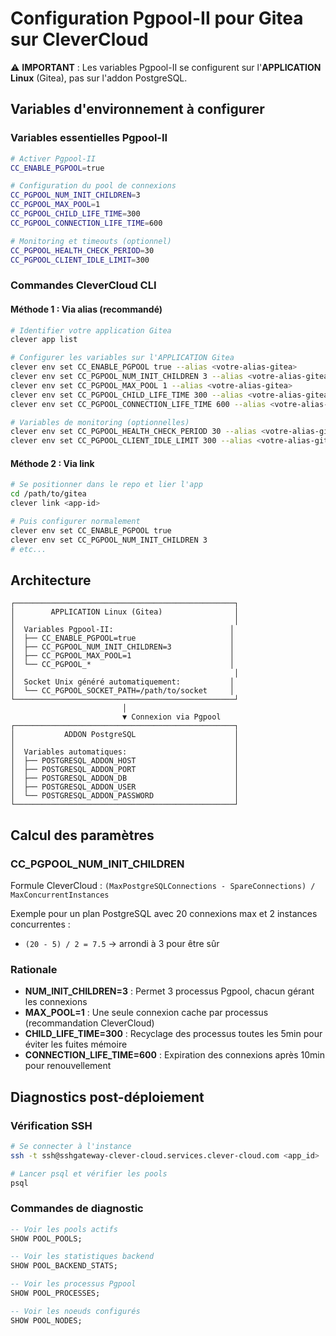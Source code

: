 # Configuration Pgpool-II pour Gitea sur CleverCloud

⚠️ **IMPORTANT** : Les variables Pgpool-II se configurent sur l'**APPLICATION Linux** (Gitea), pas sur l'addon PostgreSQL.

## Variables d'environnement à configurer

### Variables essentielles Pgpool-II
```bash
# Activer Pgpool-II
CC_ENABLE_PGPOOL=true

# Configuration du pool de connexions
CC_PGPOOL_NUM_INIT_CHILDREN=3
CC_PGPOOL_MAX_POOL=1
CC_PGPOOL_CHILD_LIFE_TIME=300
CC_PGPOOL_CONNECTION_LIFE_TIME=600

# Monitoring et timeouts (optionnel)
CC_PGPOOL_HEALTH_CHECK_PERIOD=30
CC_PGPOOL_CLIENT_IDLE_LIMIT=300
```

### Commandes CleverCloud CLI

#### Méthode 1 : Via alias (recommandé)
```bash
# Identifier votre application Gitea
clever app list

# Configurer les variables sur l'APPLICATION Gitea
clever env set CC_ENABLE_PGPOOL true --alias <votre-alias-gitea>
clever env set CC_PGPOOL_NUM_INIT_CHILDREN 3 --alias <votre-alias-gitea>
clever env set CC_PGPOOL_MAX_POOL 1 --alias <votre-alias-gitea>
clever env set CC_PGPOOL_CHILD_LIFE_TIME 300 --alias <votre-alias-gitea>
clever env set CC_PGPOOL_CONNECTION_LIFE_TIME 600 --alias <votre-alias-gitea>

# Variables de monitoring (optionnelles)
clever env set CC_PGPOOL_HEALTH_CHECK_PERIOD 30 --alias <votre-alias-gitea>
clever env set CC_PGPOOL_CLIENT_IDLE_LIMIT 300 --alias <votre-alias-gitea>
```

#### Méthode 2 : Via link
```bash
# Se positionner dans le repo et lier l'app
cd /path/to/gitea
clever link <app-id>

# Puis configurer normalement
clever env set CC_ENABLE_PGPOOL true
clever env set CC_PGPOOL_NUM_INIT_CHILDREN 3
# etc...
```

## Architecture

```
┌─────────────────────────────────────────────────┐
│        APPLICATION Linux (Gitea)                │
│                                                 │
│  Variables Pgpool-II:                          │
│  ├── CC_ENABLE_PGPOOL=true                     │
│  ├── CC_PGPOOL_NUM_INIT_CHILDREN=3             │
│  ├── CC_PGPOOL_MAX_POOL=1                      │
│  └── CC_PGPOOL_*                               │
│                                                 │
│  Socket Unix généré automatiquement:           │
│  └── CC_PGPOOL_SOCKET_PATH=/path/to/socket     │
└─────────────────────────────────────────────────┘
                         │
                         ▼ Connexion via Pgpool
┌─────────────────────────────────────────────────┐
│           ADDON PostgreSQL                      │
│                                                 │
│  Variables automatiques:                        │
│  ├── POSTGRESQL_ADDON_HOST                      │
│  ├── POSTGRESQL_ADDON_PORT                      │
│  ├── POSTGRESQL_ADDON_DB                        │
│  ├── POSTGRESQL_ADDON_USER                      │
│  └── POSTGRESQL_ADDON_PASSWORD                  │
└─────────────────────────────────────────────────┘
```

## Calcul des paramètres

### CC_PGPOOL_NUM_INIT_CHILDREN
Formule CleverCloud : `(MaxPostgreSQLConnections - SpareConnections) / MaxConcurrentInstances`

Exemple pour un plan PostgreSQL avec 20 connexions max et 2 instances concurrentes :
- `(20 - 5) / 2 = 7.5` → arrondi à 3 pour être sûr

### Rationale
- **NUM_INIT_CHILDREN=3** : Permet 3 processus Pgpool, chacun gérant les connexions
- **MAX_POOL=1** : Une seule connexion cache par processus (recommandation CleverCloud)
- **CHILD_LIFE_TIME=300** : Recyclage des processus toutes les 5min pour éviter les fuites mémoire
- **CONNECTION_LIFE_TIME=600** : Expiration des connexions après 10min pour renouvellement

## Diagnostics post-déploiement

### Vérification SSH
```bash
# Se connecter à l'instance
ssh -t ssh@sshgateway-clever-cloud.services.clever-cloud.com <app_id>

# Lancer psql et vérifier les pools
psql
```

### Commandes de diagnostic
```sql
-- Voir les pools actifs
SHOW POOL_POOLS;

-- Voir les statistiques backend  
SHOW POOL_BACKEND_STATS;

-- Voir les processus Pgpool
SHOW POOL_PROCESSES;

-- Voir les noeuds configurés
SHOW POOL_NODES;
```